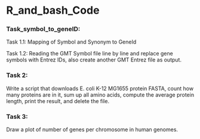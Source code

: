 # R_and_bash_Code

### Task_symbol_to_geneID:
Task 1.1:
Mapping of Symbol and Synonym to GeneId

Task 1.2:
Reading the GMT Symbol file line by line and replace gene symbols with Entrez IDs, 
also create another GMT Entrez file as output. 

### Task 2:
Write a script that downloads E. coli K-12 MG1655 protein FASTA, count how many proteins are in it, sum up all amino acids, compute the average protein length, print the result, and delete the file.

### Task 3: 
Draw a plot of number of genes per chromosome in human genomes.


